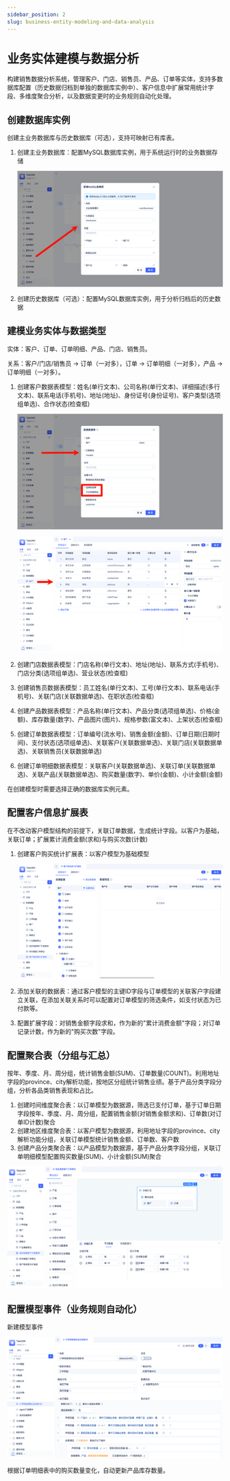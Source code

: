 ```yaml
---
sidebar_position: 2
slug: business-entity-modeling-and-data-analysis
---
```


# 业务实体建模与数据分析
构建销售数据分析系统，管理客户、门店、销售员、产品、订单等实体，支持多数据库配置（历史数据归档到单独的数据库实例中）、客户信息中扩展常用统计字段、多维度聚合分析，以及数据变更时的业务规则自动化处理。

## 创建数据库实例
创建主业务数据库与历史数据库（可选），支持可映射已有库表。

1. 创建主业务数据库：配置MySQL数据库实例，用于系统运行时的业务数据存储
   
    ![创建主业务数据库](./img/jitorm/create-database-element.png)
   
2. 创建历史数据库（可选）：配置MySQL数据库实例，用于分析归档后的历史数据

## 建模业务实体与数据类型
实体：客户、订单、订单明细、产品、门店、销售员。

关系：客户/门店/销售员 → 订单（一对多），订单 → 订单明细（一对多），产品 → 订单明细（一对多）。

1. 创建客户数据表模型：姓名(单行文本)、公司名称(单行文本)、详细描述(多行文本)、联系电话(手机号)、地址(地址)、身份证号(身份证号)、客户类型(选项组单选)、合作状态(检查框)
   
   ![创建数据表模型](./img/jitorm/create-data-table-model.png)

   ![配置模型字段](./img/jitorm/configure-model-fields.png)

2. 创建门店数据表模型：门店名称(单行文本)、地址(地址)、联系方式(手机号)、门店分类(选项组单选)、营业状态(检查框)
3. 创建销售员数据表模型：员工姓名(单行文本)、工号(单行文本)、联系电话(手机号)、关联门店(关联数据单选)、在职状态(检查框)
4. 创建产品数据表模型：产品名称(单行文本)、产品分类(选项组单选)、价格(金额)、库存数量(数字)、产品图片(图片)、规格参数(富文本)、上架状态(检查框)
5. 创建订单数据表模型：订单编号(流水号)、销售金额(金额)、订单日期(日期时间)、支付状态(选项组单选)、关联客户(关联数据单选)、关联门店(关联数据单选)、关联销售员(关联数据单选)
6. 创建订单明细数据表模型：关联客户(关联数据单选)、关联订单(关联数据单选)、关联产品(关联数据单选)、购买数量(数字)、单价(金额)、小计金额(金额)

在创建模型时需要选择正确的数据库实例元素。

## 配置客户信息扩展表
在不改动客户模型结构的前提下，关联订单数据，生成统计字段。以客户为基础，关联订单；扩展累计消费金额(求和)与购买次数(计数)

1. 创建客户购买统计扩展表：以客户模型为基础模型
   
   ![配置扩展表](./img/jitorm/configure-extended-table.png)

2. 添加关联的数据表：通过客户模型的主键ID字段与订单模型的关联客户字段建立关联，在添加关联关系时可以配置对订单模型的筛选条件，如支付状态为已付款等。
3. 配置扩展字段：对销售金额字段求和，作为新的"累计消费金额"字段；对订单记录计数，作为新的"购买次数"字段。

## 配置聚合表（分组与汇总）
按年、季度、月、周分组，统计销售金额(SUM)、订单数量(COUNT)。利用地址字段的province、city解析功能，按地区分组统计销售业绩。基于产品分类字段分组，分析各品类销售表现和占比。

1. 创建时间维度聚合表：以订单模型为数据源，筛选已支付订单，基于订单日期字段按年、季度、月、周分组，配置销售金额(对销售金额求和)、订单数(对订单ID计数)聚合
2. 创建地区维度聚合表：以客户模型为数据源，利用地址字段的province、city解析功能分组，关联订单模型统计销售金额、订单数、客户数
3. 创建产品分类聚合表：以产品模型为数据源，基于产品分类字段分组，关联订单明细模型配置购买数量(SUM)、小计金额(SUM)聚合

![配置聚合表](./img/jitorm/configure-aggregate-table.png)

## 配置模型事件（业务规则自动化）
新建模型事件

![配置模型事件](./img/jitorm/configure-model-events.png)

根据订单明细表中的购买数量变化，自动更新产品库存数量。
